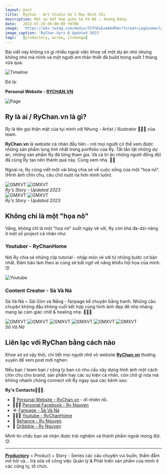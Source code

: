 ```yaml
---
layout: post
title:  RyChan - Art Studio Số 1 Mạc Đĩnh Chi 
description: Một sự kết hợp giữa Sà Và Ná ⤫ Hoàng Đăng.
date:   2022-07-29 09:00:00 +0700
image:  'https://pbs.twimg.com/media/F5fhDuEa4AAdRmn?format=jpg&name=large'
image_caption: 'RyChan 4yrs @ Updated 2023'
tags:   [productory, wcrew, itsdangw]
---
```



Bài viết này không có gì nhiều ngoài việc khoe về một dự án nhỏ nhưng không nhỏ mà mình và một người em thân thiết đã build trong suốt 1 tháng vừa qua. 


![Timeline](https://pbs.twimg.com/media/F5fkvBpbsAA_hkY?format=jpg&name=large)


Đó là:

**Personal Website - [RYCHAN.VN](https://rychan.vn/)**

![Page](https://pbs.twimg.com/media/F5fgtmQaoAEwyT0?format=jpg&name=large)


## Ry là ai / RyChan.vn là gì? 

Ry là tên gọi thân mật của tụi mình với Nhung - Artist / Illustrator 🧑🏻‍🎨 của team.

**RyChan.vn** là website cá nhân đầu tiên - nơi mọi người có thể xem được những sản phẩm lung linh nhất trong portfolio của Ry. Tất tần tật những dự án, những sản phẩm Ry đã từng tham gia. Và cả tri ân những người đồng đội đã cùng Ry tạo nên thành quả này. Cùng xem nha. 🙌🏻

Ngoài ra, Ry cũng viết một vài blog chia sẻ về cuộc sống của một "họa nô". (Hình ảnh chỉn chu, câu chữ nuột nà hơn mình luôn).


  <div class="gallery">
    <img src="https://pbs.twimg.com/media/F5floZxa0AA_Dpr?format=jpg&name=large" loading="lazy" alt="GMXVT">
    <img src="https://pbs.twimg.com/media/F5flmQma0AAdOOx?format=jpg&name=large" loading="lazy" alt="GMXVT">
  </div>
  <em>Ry's Story - Updated 2023</em>
</div>
<div class="gallery-box">
  <div class="gallery">
    <img src="https://pbs.twimg.com/media/F5flknWbwAA2bF_?format=jpg&name=large" loading="lazy" alt="GMXVT">
    <img src="https://pbs.twimg.com/media/F5fli9ga0AAe81B?format=jpg&name=large" loading="lazy" alt="GMXVT">
  </div>
  <em>Ry's Story - Updated 2023</em>
</div>


## Không chỉ là một "họa nô"

Vâng, không chỉ là một "họa nô" suốt ngày vẽ vời, Ry còn khá đa-dzi-năng ở một số project cá nhân như:

### Youtuber - RyChanHome

Nơi Ry chia sẻ những clip tutorial - nhập môn vẽ vời từ những bước cơ bản nhất. Đảm bảo làm theo ai cũng sẽ bất ngờ về năng khiếu hội họa của mình. 😙

![Youtube](https://pbs.twimg.com/media/F5fjlI2agAA1xaw?format=jpg&name=large)


### Content Creator - Sà Và Ná

Sà Và Ná ~ Sài Gòn và Nắng - fanpage kể chuyện bằng tranh. Những câu chuyện không đầu không cuối kết hợp cùng hình ảnh đẹp đẽ nhẹ nhàng mang lại cảm giác chill & healing nhẹ. 💆🏻‍♀️


<div class="gallery-box">
  <div class="gallery">
    <img src="https://pbs.twimg.com/media/F5flKwLb0AARu-F?format=jpg&name=large" loading="lazy" alt="GMXVT">
    <img src="https://pbs.twimg.com/media/F5flI5SbIAAY1X1?format=jpg&name=large" loading="lazy" alt="GMXVT">
    <img src="https://pbs.twimg.com/media/F5flGrCaUAAnKGn?format=jpg&name=large" loading="lazy" alt="GMXVT">
    <img src="https://pbs.twimg.com/media/F5flYskbkAAI1uC?format=jpg&name=large" loading="lazy" alt="GMXVT">
    <img src="https://pbs.twimg.com/media/F5flaMTakAAxOPP?format=jpg&name=large" loading="lazy" alt="GMXVT">
    <img src="https://pbs.twimg.com/media/F5flb52aoAAkpWu?format=jpg&name=large" loading="lazy" alt="GMXVT">
  </div>
  <em>Sà Và Ná</em>
</div>


## Liên lạc với RyChan bằng cách nào

Khoe sơ sơ vậy thôi, chi tiết mọi người nhớ vô website **[RyChan.vn](https://rychan.vn/)** thường xuyên để xem post mới nghen.

Nếu bạn / team bạn / công ty bạn có nhu cầu xây dựng hình ảnh một cách chỉn chu cho brand, sản phẩm hay các sự kiện cá nhân, còn chờ gì nữa mà không nhanh chóng connect với Ry ngay qua các kênh sau:

**Ry's Contacts🧑🏻‍🎨**:

- 🏡 [Personal Website - RyChan.vn](https://rychan.vn/) - dĩ nhiên rồi.
- 💁🏼‍♀️ [Personal Facebook - Ry Nguyen](https://www.facebook.com/RyNguyen20)
- ☀️ [Fanpage - Sà Và Ná](https://www.facebook.com/Saigonvanang)
- 🧑🏻‍🌾 [Youtube - RyChanHome](https://www.youtube.com/@rychanhome/featured)
- 🎨 [Behance - Ry Nguyen](https://www.behance.net/rynguyen)
- 📝 [Dribbble - Ry Nguyen](https://dribbble.com/RyNguyen)

Mình tin chắc bạn sẽ nhận được trải nghiệm và thành phẩm ngoài mong đợi. 😌

___

**[Productory](/tags/?tag=productory)** = Product + Story - Series các câu chuyện vui buồn, thấm đẫm mồ hôi và... trà sữa về công việc Quản lý & Phát triển sản phẩm của mình ở các công ty, tổ chức.

